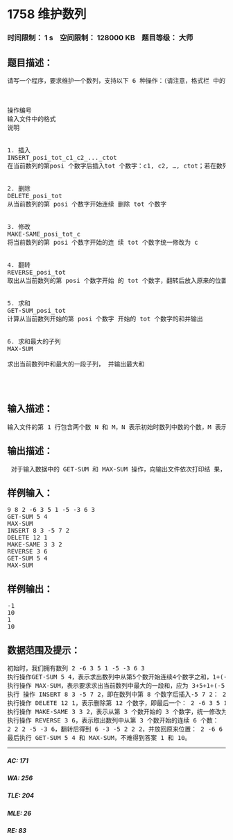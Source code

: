 # 1758 维护数列   
### 时间限制： 1 s&nbsp;&nbsp;&nbsp;&nbsp;空间限制： 128000 KB&nbsp;&nbsp;&nbsp;&nbsp;题目等级： 大师  
## 题目描述：  

<pre>
请写一个程序，要求维护一个数列，支持以下 6 种操作：（请注意，格式栏 中的下划线‘ _ ’表示实际输入文件中的空格）



操作编号
输入文件中的格式
说明


1. 插入
INSERT_posi_tot_c1_c2_..._ctot 
在当前数列的第posi 个数字后插入tot 个数字：c1, c2, …, ctot；若在数列首插 入，则 posi 为 0 


2. 删除
DELETE_posi_tot 
从当前数列的第 posi 个数字开始连续 删除 tot 个数字 


3. 修改
MAKE-SAME_posi_tot_c 
将当前数列的第 posi 个数字开始的连 续 tot 个数字统一修改为 c 


4. 翻转
REVERSE_posi_tot
取出从当前数列的第 posi 个数字开始 的 tot 个数字，翻转后放入原来的位置 


5. 求和
GET-SUM_posi_tot 
计算从当前数列开始的第 posi 个数字 开始的 tot 个数字的和并输出 


6. 求和最大的子列 
MAX-SUM 
  
求出当前数列中和最大的一段子列， 并输出最大和



</pre>
  
  
## 输入描述：  

<pre>
输入文件的第 1 行包含两个数 N 和 M，N 表示初始时数列中数的个数，M 表示要进行的操作数目。 第 2 行包含 N 个数字，描述初始时的数列。 以下 M 行，每行一条命令，格式参见问题描述中的表格。
</pre>
  
  
## 输出描述：  

<pre>
 对于输入数据中的 GET-SUM 和 MAX-SUM 操作，向输出文件依次打印结 果，每个答案（数字）占一行。 
</pre>
  
  
## 样例输入：  

<pre>
9 8 2 -6 3 5 1 -5 -3 6 3   
GET-SUM 5 4
MAX-SUM
INSERT 8 3 -5 7 2
DELETE 12 1
MAKE-SAME 3 3 2
REVERSE 3 6
GET-SUM 5 4
MAX-SUM
</pre>
  
  
## 样例输出：  

<pre>
-1
10
1
10
</pre>
  
  
## 数据范围及提示：  

<pre>
初始时，我们拥有数列 2 -6 3 5 1 -5 -3 6 3   
执行操作GET-SUM 5 4，表示求出数列中从第5个数开始连续4个数字之和，1+(-5)+(-3)+6 = -1： 2 -6 3 5 1 -5 -3 6 3   
执行操作 MAX-SUM，表示要求求出当前数列中最大的一段和，应为 3+5+1+(-5)+(-3)+6+3 = 10： 2 -6 3 5 1 -5 -3 6 3   
执行 操作 INSERT 8 3 -5 7 2，即在数列中第 8 个数字后插入-5 7 2： 2 -6 3 5 1 -5 -3 6 -5 7 2 3   
执行操作 DELETE 12 1，表示删除第 12 个数字，即最后一个： 2 -6 3 5 1 -5 -3 6 -5 7 2   
执行操作 MAKE-SAME 3 3 2，表示从第 3 个数开始的 3 个数字，统一修改为 2： 2 -6 3 5 1 -5 -3 6 -5 7 2 改为 2 -6 2 2 2 -5 -3 6 -5 7 2   
执行操作 REVERSE 3 6，表示取出数列中从第 3 个数开始的连续 6 个数：   
2 2 2 -5 -3 6，翻转后得到 6 -3 -5 2 2 2，并放回原来位置： 2 -6 6 -3 -5 2 2 2 -5 7 2   
最后执行 GET-SUM 5 4 和 MAX-SUM，不难得到答案 1 和 10。
</pre>
  
  
***  

##### AC: 171  
##### WA: 256  
##### TLE: 204  
##### MLE: 26  
##### RE: 83  
